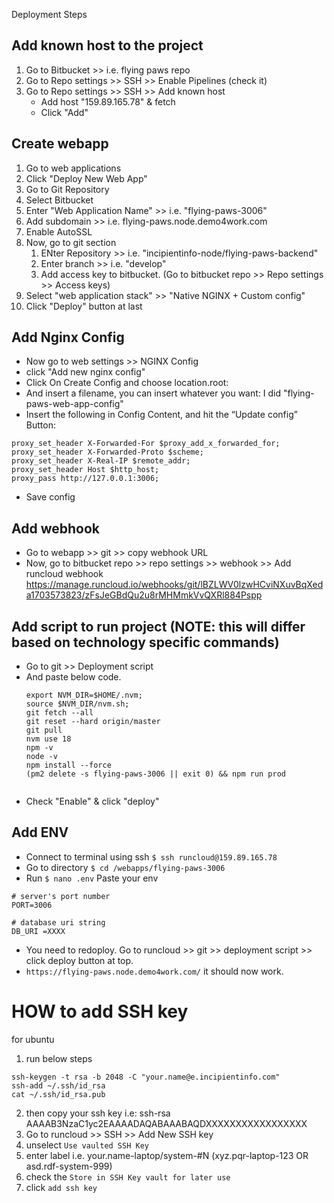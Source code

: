 Deployment Steps

## Add known host to the project
1) Go to Bitbucket >> i.e. flying paws repo
2) Go to Repo settings >> SSH  >> Enable Pipelines (check it)
3) Go to Repo settings >> SSH >> Add known host
   - Add host "159.89.165.78" & fetch
   - Click "Add"
  
## Create webapp
1) Go to web applications
2) Click "Deploy New Web App"
3) Go to Git Repository
4) Select Bitbucket
5) Enter "Web Application Name" >> i.e. "flying-paws-3006"
6) Add subdomain >> i.e. flying-paws.node.demo4work.com
7) Enable AutoSSL
8) Now, go to git section
   1) ENter Repository >> i.e. "incipientinfo-node/flying-paws-backend"
   2) Enter branch >> i.e. "develop"
   3) Add access key to bitbucket. (Go to bitbucket repo >> Repo settings >> Access keys)
9) Select "web application stack" >> "Native NGINX + Custom config"
10) Click "Deploy" button at last

## Add Nginx Config

- Now go to web settings >> NGINX Config
- click "Add new nginx config"
- Click On Create Config and choose location.root:
- And insert a filename, you can insert whatever you want: I did "flying-paws-web-app-config"
- Insert the following in Config Content, and hit the “Update config” Button:
```
proxy_set_header X-Forwarded-For $proxy_add_x_forwarded_for;
proxy_set_header X-Forwarded-Proto $scheme;
proxy_set_header X-Real-IP $remote_addr;
proxy_set_header Host $http_host;
proxy_pass http://127.0.0.1:3006; 
```
- Save config
  
## Add webhook
- Go to webapp >> git >> copy webhook URL
- Now, go to bitbucket repo >> repo settings >> webhook >>  Add runcloud webhook 
  https://manage.runcloud.io/webhooks/git/lBZLWV0lzwHCviNXuvBqXeda1703573823/zFsJeGBdQu2u8rMHMmkVvQXRl884Pspp

## Add script to run project (NOTE: this will differ based on technology specific commands)
- Go to git >> Deployment script
- And paste below code.
  ```
  export NVM_DIR=$HOME/.nvm;
  source $NVM_DIR/nvm.sh;
  git fetch --all
  git reset --hard origin/master
  git pull
  nvm use 18
  npm -v
  node -v
  npm install --force
  (pm2 delete -s flying-paws-3006 || exit 0) && npm run prod


- Check "Enable" & click "deploy"
  
## Add ENV
- Connect to terminal using ssh `$ ssh runcloud@159.89.165.78`
- Go to directory `$ cd /webapps/flying-paws-3006`
- Run `$ nano .env`
Paste your env

```
# server's port number
PORT=3006

# database uri string   
DB_URI =XXXX
```
- You need to redoploy. Go to runcloud >> git >> deployment script >> click deploy button at top.
- `https://flying-paws.node.demo4work.com/` it should now work.

# HOW to add SSH key
for ubuntu
1) run below steps
```
ssh-keygen -t rsa -b 2048 -C "your.name@e.incipientinfo.com"
ssh-add ~/.ssh/id_rsa
cat ~/.ssh/id_rsa.pub
```
2) then copy your ssh key 
  i.e: ssh-rsa AAAAB3NzaC1yc2EAAAADAQABAAABAQDXXXXXXXXXXXXXXXXX
3) Go to runcloud  >> SSH >> Add New SSH key
  1) unselect `Use vaulted SSH Key`
  2) enter label 
    i.e. your.name-laptop/system-#N (xyz.pqr-laptop-123 OR asd.rdf-system-999)
  3) check the `Store in SSH Key vault for later use`
  4) click `add ssh key`
